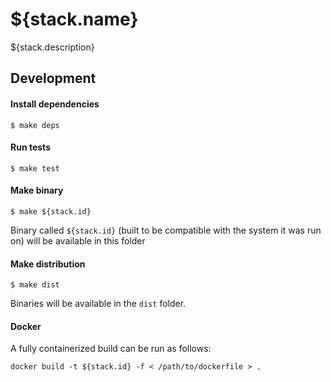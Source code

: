 # ${stack.name}
${stack.description}

## Development

#### Install dependencies
```shell
$ make deps
```

#### Run tests
```shell
$ make test
```

#### Make binary
```shell
$ make ${stack.id}
```

Binary called `${stack.id}` (built to be compatible with the system it was run on)
will be available in this folder

#### Make distribution
```shell
$ make dist
```

Binaries will be available in the `dist` folder.

#### Docker
A fully containerized build can be run as follows:
```shell
docker build -t ${stack.id} -f < /path/to/dockerfile > .
```
